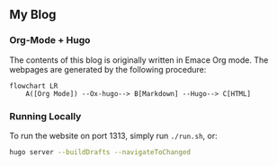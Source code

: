 ## My Blog

### Org-Mode + Hugo

The contents of this blog is originally written in Emace Org mode. The webpages are generated by the following procedure:

```mermaid
flowchart LR
    A([Org Mode]) --Ox-hugo--> B[Markdown] --Hugo--> C[HTML]
```

### Running Locally

To run the website on port 1313, simply run `./run.sh`, or:
```sh
hugo server --buildDrafts --navigateToChanged
```

